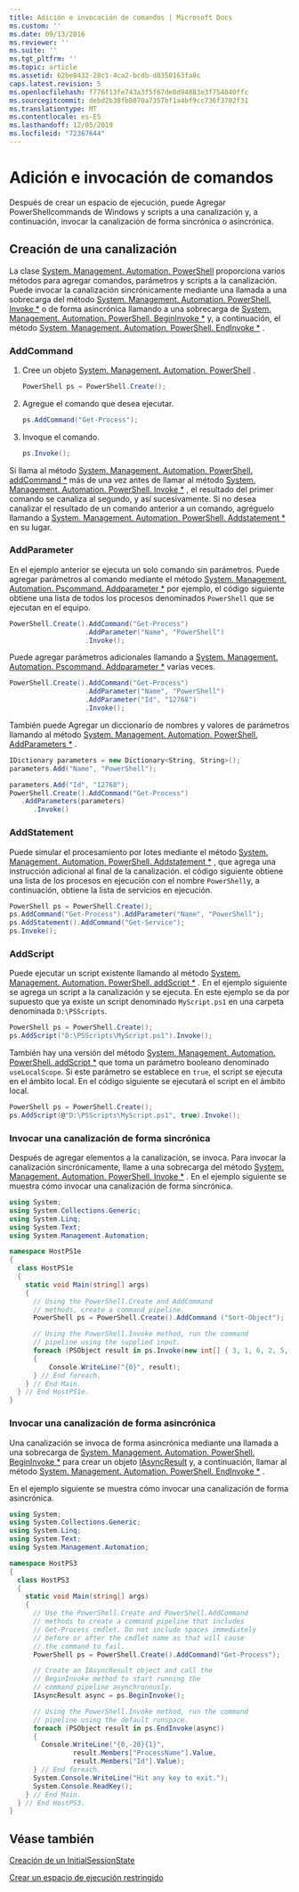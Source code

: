 ```yaml
---
title: Adición e invocación de comandos | Microsoft Docs
ms.custom: ''
ms.date: 09/13/2016
ms.reviewer: ''
ms.suite: ''
ms.tgt_pltfrm: ''
ms.topic: article
ms.assetid: 62be8432-28c1-4ca2-bcdb-d0350163fa8c
caps.latest.revision: 5
ms.openlocfilehash: f776f13fe743a3f5f67de0d94883e3f754040ffc
ms.sourcegitcommit: debd2b38fb8070a7357bf1a4bf9cc736f3702f31
ms.translationtype: MT
ms.contentlocale: es-ES
ms.lasthandoff: 12/05/2019
ms.locfileid: "72367644"
---
```

# <a name="adding-and-invoking-commands"></a>Adición e invocación de comandos

Después de crear un espacio de ejecución, puede Agregar PowerShellcommands de Windows y scripts a una canalización y, a continuación, invocar la canalización de forma sincrónica o asincrónica.

## <a name="creating-a-pipeline"></a>Creación de una canalización

 La clase [System. Management. Automation. PowerShell](/dotnet/api/system.management.automation.powershell) proporciona varios métodos para agregar comandos, parámetros y scripts a la canalización. Puede invocar la canalización sincrónicamente mediante una llamada a una sobrecarga del método [System. Management. Automation. PowerShell. Invoke *](/dotnet/api/System.Management.Automation.PowerShell.Invoke) o de forma asincrónica llamando a una sobrecarga de [System. Management. Automation. PowerShell. BeginInvoke *](/dotnet/api/System.Management.Automation.PowerShell.BeginInvoke) y, a continuación, el método [System. Management. Automation. PowerShell. EndInvoke *](/dotnet/api/System.Management.Automation.PowerShell.EndInvoke) .

### <a name="addcommand"></a>AddCommand

1. Cree un objeto [System. Management. Automation. PowerShell](/dotnet/api/system.management.automation.powershell) .

   ```csharp
   PowerShell ps = PowerShell.Create();
   ```

2. Agregue el comando que desea ejecutar.

   ```csharp
   ps.AddCommand("Get-Process");
   ```

3. Invoque el comando.

   ```csharp
   ps.Invoke();
   ```

 Si llama al método [System. Management. Automation. PowerShell. addCommand *](/dotnet/api/System.Management.Automation.PowerShell.AddCommand) más de una vez antes de llamar al método [System. Management. Automation. PowerShell. Invoke *](/dotnet/api/System.Management.Automation.PowerShell.Invoke) , el resultado del primer comando se canaliza al segundo, y así sucesivamente. Si no desea canalizar el resultado de un comando anterior a un comando, agréguelo llamando a [System. Management. Automation. PowerShell. Addstatement *](/dotnet/api/System.Management.Automation.PowerShell.AddStatement) en su lugar.

### <a name="addparameter"></a>AddParameter

 En el ejemplo anterior se ejecuta un solo comando sin parámetros. Puede agregar parámetros al comando mediante el método [System. Management. Automation. Pscommand. Addparameter *](/dotnet/api/System.Management.Automation.PSCommand.AddParameter) por ejemplo, el código siguiente obtiene una lista de todos los procesos denominados `PowerShell` que se ejecutan en el equipo.

```csharp
PowerShell.Create().AddCommand("Get-Process")
                   .AddParameter("Name", "PowerShell")
                   .Invoke();
```

 Puede agregar parámetros adicionales llamando a [System. Management. Automation. Pscommand. Addparameter *](/dotnet/api/System.Management.Automation.PSCommand.AddParameter) varias veces.

```csharp
PowerShell.Create().AddCommand("Get-Process")
                   .AddParameter("Name", "PowerShell")
                   .AddParameter("Id", "12768")
                   .Invoke();
```

 También puede Agregar un diccionario de nombres y valores de parámetros llamando al método [System. Management. Automation. PowerShell. AddParameters *](/dotnet/api/System.Management.Automation.PowerShell.AddParameters) .

```csharp
IDictionary parameters = new Dictionary<String, String>();
parameters.Add("Name", "PowerShell");

parameters.Add("Id", "12768");
PowerShell.Create().AddCommand("Get-Process")
   .AddParameters(parameters)
      .Invoke()

```

### <a name="addstatement"></a>AddStatement

 Puede simular el procesamiento por lotes mediante el método [System. Management. Automation. PowerShell. Addstatement *](/dotnet/api/System.Management.Automation.PowerShell.AddStatement) , que agrega una instrucción adicional al final de la canalización. el código siguiente obtiene una lista de los procesos en ejecución con el nombre `PowerShell`y, a continuación, obtiene la lista de servicios en ejecución.

```csharp
PowerShell ps = PowerShell.Create();
ps.AddCommand("Get-Process").AddParameter("Name", "PowerShell");
ps.AddStatement().AddCommand("Get-Service");
ps.Invoke();
```

### <a name="addscript"></a>AddScript

 Puede ejecutar un script existente llamando al método [System. Management. Automation. PowerShell. addScript *](/dotnet/api/System.Management.Automation.PowerShell.AddScript) . En el ejemplo siguiente se agrega un script a la canalización y se ejecuta. En este ejemplo se da por supuesto que ya existe un script denominado `MyScript.ps1` en una carpeta denominada `D:\PSScripts`.

```csharp
PowerShell ps = PowerShell.Create();
ps.AddScript("D:\PSScripts\MyScript.ps1").Invoke();
```

 También hay una versión del método [System. Management. Automation. PowerShell. addScript *](/dotnet/api/System.Management.Automation.PowerShell.AddScript) que toma un parámetro booleano denominado `useLocalScope`. Si este parámetro se establece en `true`, el script se ejecuta en el ámbito local. En el código siguiente se ejecutará el script en el ámbito local.

```csharp
PowerShell ps = PowerShell.Create();
ps.AddScript(@"D:\PSScripts\MyScript.ps1", true).Invoke();
```

### <a name="invoking-a-pipeline-synchronously"></a>Invocar una canalización de forma sincrónica

 Después de agregar elementos a la canalización, se invoca. Para invocar la canalización sincrónicamente, llame a una sobrecarga del método [System. Management. Automation. PowerShell. Invoke *](/dotnet/api/System.Management.Automation.PowerShell.Invoke) . En el ejemplo siguiente se muestra cómo invocar una canalización de forma sincrónica.

```csharp
using System;
using System.Collections.Generic;
using System.Linq;
using System.Text;
using System.Management.Automation;

namespace HostPS1e
{
  class HostPS1e
  {
    static void Main(string[] args)
    {
      // Using the PowerShell.Create and AddCommand
      // methods, create a command pipeline.
      PowerShell ps = PowerShell.Create().AddCommand ("Sort-Object");

      // Using the PowerShell.Invoke method, run the command
      // pipeline using the supplied input.
      foreach (PSObject result in ps.Invoke(new int[] { 3, 1, 6, 2, 5, 4 }))
      {
          Console.WriteLine("{0}", result);
      } // End foreach.
    } // End Main.
  } // End HostPS1e.
}
```

### <a name="invoking-a-pipeline-asynchronously"></a>Invocar una canalización de forma asincrónica

 Una canalización se invoca de forma asincrónica mediante una llamada a una sobrecarga de [System. Management. Automation. PowerShell. BeginInvoke *](/dotnet/api/System.Management.Automation.PowerShell.BeginInvoke) para crear un objeto [IAsyncResult](https://msdn.microsoft.com/library/system.iasyncresult\(v=vs.110\).aspx) y, a continuación, llamar al método [System. Management. Automation. PowerShell. EndInvoke *](/dotnet/api/System.Management.Automation.PowerShell.EndInvoke) .

 En el ejemplo siguiente se muestra cómo invocar una canalización de forma asincrónica.

```csharp
using System;
using System.Collections.Generic;
using System.Linq;
using System.Text;
using System.Management.Automation;

namespace HostPS3
{
  class HostPS3
  {
    static void Main(string[] args)
    {
      // Use the PowerShell.Create and PowerShell.AddCommand
      // methods to create a command pipeline that includes
      // Get-Process cmdlet. Do not include spaces immediately
      // before or after the cmdlet name as that will cause
      // the command to fail.
      PowerShell ps = PowerShell.Create().AddCommand("Get-Process");

      // Create an IAsyncResult object and call the
      // BeginInvoke method to start running the
      // command pipeline asynchronously.
      IAsyncResult async = ps.BeginInvoke();

      // Using the PowerShell.Invoke method, run the command
      // pipeline using the default runspace.
      foreach (PSObject result in ps.EndInvoke(async))
      {
        Console.WriteLine("{0,-20}{1}",
                result.Members["ProcessName"].Value,
                result.Members["Id"].Value);
      } // End foreach.
      System.Console.WriteLine("Hit any key to exit.");
      System.Console.ReadKey();
    } // End Main.
  } // End HostPS3.
}
```

## <a name="see-also"></a>Véase también

 [Creación de un InitialSessionState](./creating-an-initialsessionstate.md)

 [Crear un espacio de ejecución restringido](./creating-a-constrained-runspace.md)
